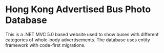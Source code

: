 # Hong Kong Advertised Bus Photo Database #

This is a .NET MVC 5.0 based website used to show buses with different categories of whole-body advertisements.
The database uses entity framework with code-first migrations.